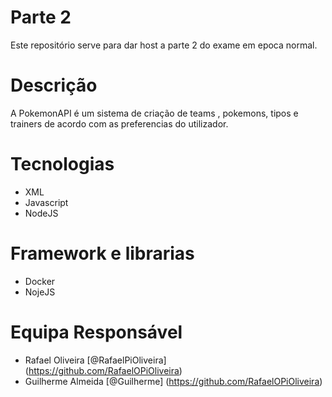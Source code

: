 # Parte 2
Este repositório serve para dar host a parte 2 do exame em epoca normal.

# Descrição
A PokemonAPI é um sistema de criação de teams , pokemons, tipos e trainers de acordo com as preferencias do utilizador.

# Tecnologias
* XML
* Javascript
* NodeJS

# Framework e librarias
* Docker
* NojeJS

# Equipa Responsável
* Rafael Oliveira [@RafaelPiOliveira] (https://github.com/RafaelOPiOliveira)
* Guilherme Almeida [@Guilherme] (https://github.com/RafaelOPiOliveira)
